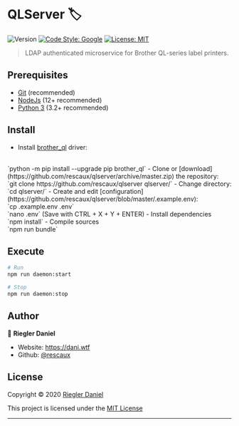 # QLServer 🏷
![Version](https://img.shields.io/badge/version-1.0.0-blue.svg?cacheSeconds=2592000)
[![Code Style: Google](https://img.shields.io/badge/code%20style-google-blueviolet.svg)](https://github.com/google/gts)
[![License: MIT](https://img.shields.io/badge/License-MIT-yellow.svg)](https://opensource.org/licenses/MIT)

> LDAP authenticated microservice for Brother QL-series label printers.

## Prerequisites

- [Git](https://git-scm.com/) (recommended)
- [NodeJs](https://nodejs.org/download/) (12+ recommended)
- [Python 3](https://www.python.org/downloads/) (3.2+ recommended)

## Install

- Install [brother_ql](https://pypi.org/project/brother-ql/) driver: 
<br/>
`python -m pip install --upgrade pip brother_ql`
- Clone or [download](https://github.com/rescaux/qlserver/archive/master.zip) the repository:
<br/>
`git clone https://github.com/rescaux/qlserver qlserver/`
- Change directory: 
<br/>
`cd qlserver/`
- Create and edit [configuration](https://github.com/rescaux/qlserver/blob/master/.example.env):
<br/>
`cp .example.env .env`
<br/>
`nano .env` (Save with CTRL + X + Y + ENTER)
- Install dependencies
<br/>
`npm install`
- Compile sources
<br />
`npm run bundle`

## Execute

```sh
# Run
npm run daemon:start

# Stop
npm run daemon:stop
```

## Author

👤 **Riegler Daniel**

* Website: https://dani.wtf
* Github: [@rescaux](https://github.com/rescaux)

## License

Copyright © 2020 [Riegler Daniel](https://github.com/rescaux)

This project is licensed under the [MIT License](https://opensource.org/licenses/MIT)

***
